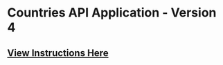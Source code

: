 # Countries API Application - Version 4

## [View Instructions Here](https://github.com/AnnieCannons/countries-app-instructions/tree/main/version-4)



